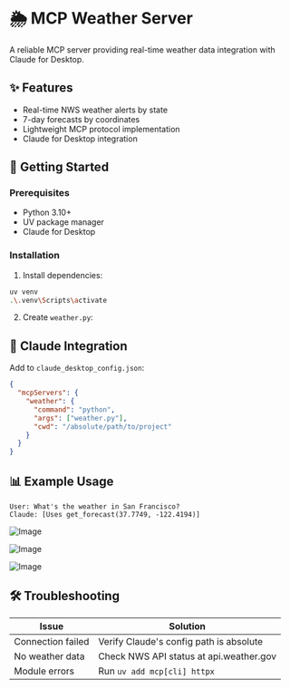 # 🌦️ MCP Weather Server

A reliable MCP server providing real-time weather data integration with Claude for Desktop.

## ✨ Features

- Real-time NWS weather alerts by state
- 7-day forecasts by coordinates
- Lightweight MCP protocol implementation
- Claude for Desktop integration

## 🚀 Getting Started

### Prerequisites

- Python 3.10+
- UV package manager
- Claude for Desktop

### Installation

1. Install dependencies:
```bash
uv venv
.\.venv\Scripts\activate
```

2. Create `weather.py`:

## 🔌 Claude Integration

Add to `claude_desktop_config.json`:
```json
{
  "mcpServers": {
    "weather": {
      "command": "python",
      "args": ["weather.py"],
      "cwd": "/absolute/path/to/project"
    }
  }
}
```

## 📊 Example Usage

```plaintext
User: What's the weather in San Francisco?
Claude: [Uses get_forecast(37.7749, -122.4194)]
```
![Image](https://github.com/user-attachments/assets/96e97939-ae13-40a0-9c1e-a6863cac5d87)

![Image](https://github.com/user-attachments/assets/574fef9e-32ae-4110-b8b1-e4393565076d)

![Image](https://github.com/user-attachments/assets/916a1e83-5969-495b-a4e6-37b13beb2336)

## 🛠 Troubleshooting

| Issue | Solution |
|-------|----------|
| Connection failed | Verify Claude's config path is absolute |
| No weather data | Check NWS API status at api.weather.gov |
| Module errors | Run `uv add mcp[cli] httpx` |
